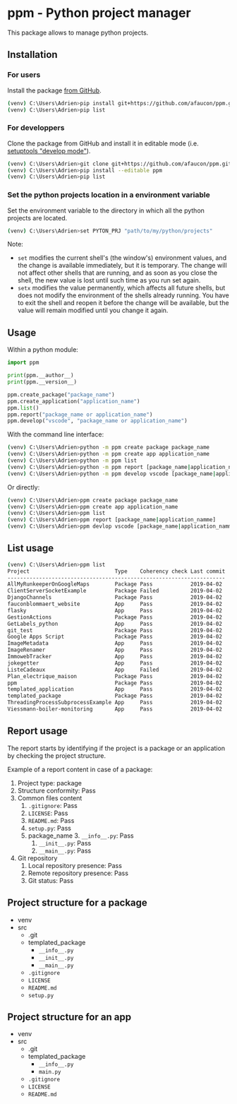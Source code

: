 # ppm - Python project manager

This package allows to manage python projects.

## Installation

### For users

Install the package [from GitHub](https://pip.pypa.io/en/stable/reference/pip_install/#git).

```bash
(venv) C:\Users\Adrien>pip install git+https://github.com/afaucon/ppm.git@v0.0.1
(venv) C:\Users\Adrien>pip list
```

### For developpers

Clone the package from GitHub and install it in editable mode (i.e. [setuptools "develop mode"](https://setuptools.readthedocs.io/en/latest/setuptools.html#development-mode)).

```bash
(venv) C:\Users\Adrien>git clone git+https://github.com/afaucon/ppm.git
(venv) C:\Users\Adrien>pip install --editable ppm
(venv) C:\Users\Adrien>pip list
```

### Set the python projects location in a environment variable

Set the environment variable to the directory in which all the python projects are located.

```bash
(venv) C:\Users\Adrien>set PYTON_PRJ "path/to/my/python/projects"
```

Note:

- `set` modifies the current shell's (the window's) environment values, and the change is available
immediately, but it is temporary. The change will not affect other shells that are running, and as soon as
you close the shell, the new value is lost until such time as you run set again.
- `setx` modifies the value permanently, which affects all future shells, but does not modify the
environment of the shells already running. You have to exit the shell and reopen it before the change will
be available, but the value will remain modified until you change it again.

## Usage

Within a python module:

```python
import ppm

print(ppm.__author__)
print(ppm.__version__)

ppm.create_package("package_name")
ppm.create_application("application_name")
ppm.list()
ppm.report("package_name or application_name")
ppm.develop("vscode", "package_name or application_name")
```

With the command line interface:

```bash
(venv) C:\Users\Adrien>python -m ppm create package package_name
(venv) C:\Users\Adrien>python -m ppm create app application_name
(venv) C:\Users\Adrien>python -m ppm list
(venv) C:\Users\Adrien>python -m ppm report [package_name|application_namme]
(venv) C:\Users\Adrien>python -m ppm develop vscode [package_name|application_namme]
```

Or directly:

```bash
(venv) C:\Users\Adrien>ppm create package package_name
(venv) C:\Users\Adrien>ppm create app application_name
(venv) C:\Users\Adrien>ppm list
(venv) C:\Users\Adrien>ppm report [package_name|application_namme]
(venv) C:\Users\Adrien>ppm devlop vscode [package_name|application_namme]
```

## List usage

```bash
(venv) C:\Users\Adrien>ppm list
Project                           Type    Coherency check Last commit
---------------------------------------------------------------------
AllMyRunkeeperOnGoogleMaps        Package Pass            2019-04-02
ClientServerSocketExample         Package Failed          2019-04-02
DjangoChannels                    Package Pass            2019-04-02
fauconblommaert_website           App     Pass            2019-04-02
flasky                            App     Pass            2019-04-02
GestionActions                    Package Pass            2019-04-02
GetLabels_python                  App     Pass            2019-04-02
git_test                          Package Pass            2019-04-02
Google Apps Script                Package Pass            2019-04-02
ImageMetadata                     App     Pass            2019-04-02
ImageRenamer                      App     Pass            2019-04-02
ImmowebTracker                    App     Pass            2019-04-02
jokegetter                        App     Pass            2019-04-02
ListeCadeaux                      App     Failed          2019-04-02
Plan_electrique_maison            Package Pass            2019-04-02
ppm                               Package Pass            2019-04-02
templated_application             App     Pass            2019-04-02
templated_package                 Package Pass            2019-04-02
ThreadingProcessSubprocessExample App     Pass            2019-04-02
Viessmann-boiler-monitoring       App     Pass            2019-04-02
```

## Report usage

The report starts by identifying if the project is a package or an application by checking the project structure.

Example of a report content in case of a package:

1. Project type: package
2. Structure conformity: Pass
3. Common files content
   1. `.gitignore`: Pass
   2. `LICENSE`: Pass
   3. `README.md`: Pass
   4. `setup.py`: Pass
   5. package_name
      3. `__info__.py`: Pass
      1. `__init__.py`: Pass
      2. `__main__.py`: Pass
4. Git repository
   1. Local repository presence: Pass
   2. Remote repository presence: Pass
   3. Git status: Pass

## Project structure for a package

- venv
- src
  - .git
  - templated_package
    - `__info__.py`
    - `__init__.py`
    - `__main__.py`
  - `.gitignore`
  - `LICENSE`
  - `README.md`
  - `setup.py`

## Project structure for an app

- venv
- src
  - .git
  - templated_package
    - `__info__.py`
    - `main.py`
  - `.gitignore`
  - `LICENSE`
  - `README.md`
